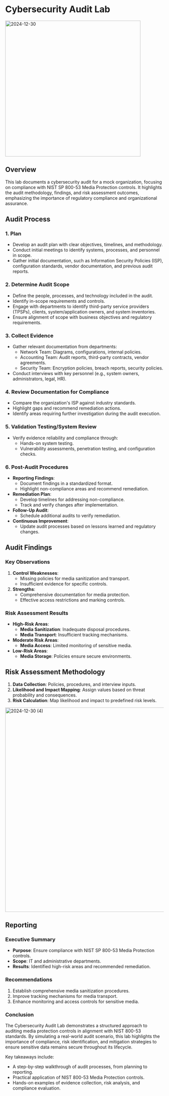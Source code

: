 # Cybersecurity Audit Lab

<img width="430" alt="2024-12-30" src="https://github.com/user-attachments/assets/2f319ba5-edb4-403f-8409-af6a5f7bd629" />

## Overview


This lab documents a cybersecurity audit for a mock organization, focusing on compliance with NIST SP 800-53 Media Protection controls. It highlights the audit methodology, findings, and risk assessment outcomes, emphasizing the importance of regulatory compliance and organizational assurance.

## Audit Process

### 1. Plan
- Develop an audit plan with clear objectives, timelines, and methodology.
- Conduct initial meetings to identify systems, processes, and personnel in scope.
- Gather initial documentation, such as Information Security Policies (ISP), configuration standards, vendor documentation, and previous audit reports.

### 2. Determine Audit Scope
- Define the people, processes, and technology included in the audit.
- Identify in-scope requirements and controls.
- Engage with departments to identify third-party service providers (TPSPs), clients, system/application owners, and system inventories.
- Ensure alignment of scope with business objectives and regulatory requirements.

### 3. Collect Evidence
- Gather relevant documentation from departments:
  - Network Team: Diagrams, configurations, internal policies.
  - Accounting Team: Audit reports, third-party contracts, vendor agreements.
  - Security Team: Encryption policies, breach reports, security policies.
- Conduct interviews with key personnel (e.g., system owners, administrators, legal, HR).

### 4. Review Documentation for Compliance
- Compare the organization's ISP against industry standards.
- Highlight gaps and recommend remediation actions.
- Identify areas requiring further investigation during the audit execution.

### 5. Validation Testing/System Review
- Verify evidence reliability and compliance through:
  - Hands-on system testing.
  - Vulnerability assessments, penetration testing, and configuration checks.

### 6. Post-Audit Procedures
- **Reporting Findings**:
  - Document findings in a standardized format.
  - Highlight non-compliance areas and recommend remediation.
- **Remediation Plan**:
  - Develop timelines for addressing non-compliance.
  - Track and verify changes after implementation.
- **Follow-Up Audit**:
  - Schedule additional audits to verify remediation.
- **Continuous Improvement**:
  - Update audit processes based on lessons learned and regulatory changes.

## Audit Findings

### Key Observations
1. **Control Weaknesses**:
   - Missing policies for media sanitization and transport.
   - Insufficient evidence for specific controls.
2. **Strengths**:
   - Comprehensive documentation for media protection.
   - Effective access restrictions and marking controls.

### Risk Assessment Results
- **High-Risk Areas**:
  - **Media Sanitization**: Inadequate disposal procedures.
  - **Media Transport**: Insufficient tracking mechanisms.
- **Moderate Risk Areas**:
  - **Media Access**: Limited monitoring of sensitive media.
- **Low-Risk Areas**:
  - **Media Storage**: Policies ensure secure environments.

## Risk Assessment Methodology

1. **Data Collection**: Policies, procedures, and interview inputs.
2. **Likelihood and Impact Mapping**: Assign values based on threat probability and consequences.
3. **Risk Calculation**: Map likelihood and impact to predefined risk levels.
<img width="647" alt="2024-12-30 (4)" src="https://github.com/user-attachments/assets/5071f237-b76a-481f-a3c8-f221f430ce1c" />

## Reporting

### Executive Summary
- **Purpose**: Ensure compliance with NIST SP 800-53 Media Protection controls.
- **Scope**: IT and administrative departments.
- **Results**: Identified high-risk areas and recommended remediation.

### Recommendations
1. Establish comprehensive media sanitization procedures.
2. Improve tracking mechanisms for media transport.
3. Enhance monitoring and access controls for sensitive media.

### Conclusion

The Cybersecurity Audit Lab demonstrates a structured approach to auditing media protection controls in alignment with NIST 800-53 standards. By simulating a real-world audit scenario, this lab highlights the importance of compliance, risk identification, and mitigation strategies to ensure sensitive data remains secure throughout its lifecycle.

Key takeaways include:

- A step-by-step walkthrough of audit processes, from planning to reporting.
- Practical application of NIST 800-53 Media Protection controls.
- Hands-on examples of evidence collection, risk analysis, and compliance evaluation.
